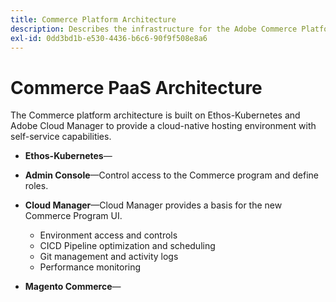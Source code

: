 ```yaml
---
title: Commerce Platform Architecture
description: Describes the infrastructure for the Adobe Commerce Platform solution.
exl-id: 0dd3bd1b-e530-4436-b6c6-90f9f508e8a6
---
```


# Commerce PaaS Architecture

The Commerce platform architecture is built on Ethos-Kubernetes and Adobe Cloud Manager to provide a cloud-native hosting environment with self-service capabilities.

- **Ethos-Kubernetes**—

- **Admin Console**—Control access to the Commerce program and define roles.

- **Cloud Manager**—Cloud Manager provides a basis for the new Commerce Program UI.

  - Environment access and controls
  - CICD Pipeline optimization and scheduling
  - Git management and activity logs
  - Performance monitoring

- **Magento Commerce**—
